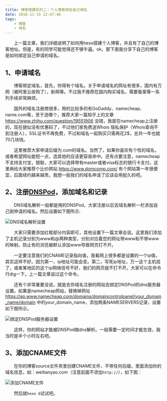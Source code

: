 ```yaml
---
title: 博客搭建系列二：个人博客绑定自己域名
date: 2016-11-15 22:47:46
tags:
    - 博客
    - 域名
---
```


&emsp;&emsp;上一篇文章，我们详细说明了如何用hexo搭建个人博客，并且有了自己的博客地址。但是，有的同学可能觉得还不够牛逼。ok，那下面我分享下自己的博客是如何绑定自己申请的域名。

## 1、申请域名
&emsp;&emsp;博客绑定域名，首先，你得有个域名。关于申请域名的网址有很多，国内有万网（被阿里云收购了），新网等。不过我不推荐在国内购买域名，需要备案等一系列手续非常麻烦。

&emsp;&emsp;国外的域名注册商很多，用的比较多的有GoDaddy、namecheap、name.com等，至于选哪个，推荐大家一篇知乎上的文章 https://www.zhihu.com/question/19551906 没错，我是在namecheap上注册的，现在貌似没有优惠码了，不过他们家免费送Whois 隐私保护（Whois查询不到注册人），SSL证书不再免费，不过和域名一起购买只需再花2$，总共一年也就70几块钱。
<!-- more -->
&emsp;&emsp;这里推荐大家申请后缀为.com的域名。当然了，如果你喜欢有个性的域名，或者希望网址能短一点，选其他的应该更容易命中。还有点要注意，namecheap不支持支付宝，银联，大家可以选择带有master或者visa标志的银行卡支付。这里再给大家推荐个比价网站 https://www.domcomp.com/ 有个网站第一年很便宜，后面续约越来越贵。我想一般我们的域名申请了应该会用挺久的吧。

## 2、注册[DNSPod](https://www.dnspod.cn)，添加域名和记录

&emsp;&emsp;DNS域名解析一般都是用的DNSPod，大家注册以后去域名解析一栏添加自己刚申请的域名。然后设置如下图所示:

![DNS域名解析设置](/assets/blogImg/dnspod.png "DNS域名解析设置")

&emsp;&emsp;大家只需要添加红框部分内容即可，其他设置下一篇文章会说。这里我们添加了主机记录分别为www和@两种类型，分别对应着您的网址带www和不带www的映射。防止有的浏览器默认添加www导致网页打不开。

&emsp;&emsp;一定要注意我们的CNAME记录指向值，我看网上很多都是设置的一个ip值，其实这样不好。因为第一，ip地址可能会变。第二，写死ip地址，万一这个主机挂了，或者某地区的这个ip网络信号不好，我们的网页就不打不开。大家可以在命令行dig一下，上一篇文章说过这个命令。

&emsp;&emsp;还有个非常重要没说，就是去你域名注册的网站去绑定DNSPod的dns服务器设置。如果是namecheap网站，替换掉网址 https://ap.www.namecheap.com/domains/domaincontrolpanel/your_domain_name/domain 中的your_domain_name，添加两条NAMESERVERS记录，设置如下图所示。

![绑定DNSPod服务器设置](/assets/blogImg/dns.png "绑定DNSPod服务器设置")

&emsp;&emsp;这样，你的网站才能被DNSPod做dns解析。一般需要一定时间才能生效，我当时是半个小时左右吧。

## 3、添加CNAME文件
&emsp;&emsp;在你的博客source文件夹里创建CNAME文件，不带任何后缀，里面添加你的域名信息，如：weitianyao.com（注意前面不添加`http://`），如下图：

![添加CNAME文件](/assets/blogImg/CNAME.png "添加CNAME文件")

&emsp;&emsp;然后就`hexo d`试试吧。





